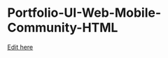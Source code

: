 # Portfolio-UI-Web-Mobile-Community-HTML

[Edit here](https://diy-pwa.dev/~/gh/maneetsodhi/UX220-Portfolio)
